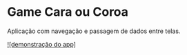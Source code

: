 # Game Cara ou Coroa
Aplicação com navegação e passagem de dados entre telas.

[![demonstração do app]](https://user-images.githubusercontent.com/43016358/140417443-25e11c93-b96a-448b-b890-94899c05b530.mov)